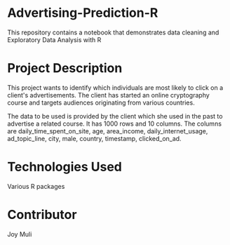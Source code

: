 # Advertising-Prediction-R
This repository contains a notebook that demonstrates data cleaning and Exploratory Data Analysis with R

# Project Description
This project wants to identify which individuals are most likely to click on a client's advertisements. The client has started an online cryptography course and targets audiences originating from various countries. 

The data to be used is provided by the client which she used in the past to advertise a related course. It has 1000 rows and 10 columns. The columns are daily_time_spent_on_site,	age,	area_income,	daily_internet_usage,	ad_topic_line,	city,	male,	country,	timestamp,	clicked_on_ad.

# Technologies Used
Various R packages

# Contributor
Joy Muli
